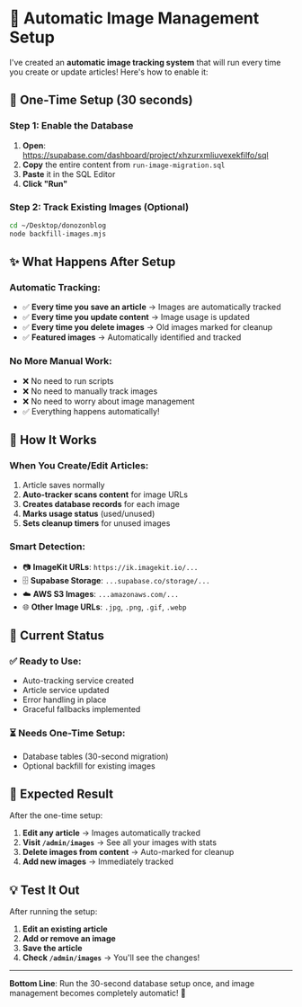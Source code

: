 # 🎯 **Automatic Image Management Setup**

I've created an **automatic image tracking system** that will run every time you create or update articles! Here's how to enable it:

## 🚀 **One-Time Setup (30 seconds)**

### **Step 1: Enable the Database**
1. **Open**: https://supabase.com/dashboard/project/xhzurxmliuvexekfilfo/sql
2. **Copy** the entire content from `run-image-migration.sql`
3. **Paste** it in the SQL Editor
4. **Click "Run"**

### **Step 2: Track Existing Images (Optional)**
```bash
cd ~/Desktop/donozonblog
node backfill-images.mjs
```

## ✨ **What Happens After Setup**

### **Automatic Tracking:**
- ✅ **Every time you save an article** → Images are automatically tracked
- ✅ **Every time you update content** → Image usage is updated
- ✅ **Every time you delete images** → Old images marked for cleanup
- ✅ **Featured images** → Automatically identified and tracked

### **No More Manual Work:**
- ❌ No need to run scripts
- ❌ No need to manually track images  
- ❌ No need to worry about image management
- ✅ Everything happens automatically!

## 🎊 **How It Works**

### **When You Create/Edit Articles:**
1. Article saves normally
2. **Auto-tracker scans content** for image URLs
3. **Creates database records** for each image
4. **Marks usage status** (used/unused)
5. **Sets cleanup timers** for unused images

### **Smart Detection:**
- 📷 **ImageKit URLs**: `https://ik.imagekit.io/...`
- 🗄️ **Supabase Storage**: `...supabase.co/storage/...`
- ☁️ **AWS S3 Images**: `...amazonaws.com/...`
- 🌐 **Other Image URLs**: `.jpg`, `.png`, `.gif`, `.webp`

## 🔧 **Current Status**

### **✅ Ready to Use:**
- Auto-tracking service created
- Article service updated
- Error handling in place
- Graceful fallbacks implemented

### **⏳ Needs One-Time Setup:**
- Database tables (30-second migration)
- Optional backfill for existing images

## 🎯 **Expected Result**

After the one-time setup:

1. **Edit any article** → Images automatically tracked
2. **Visit `/admin/images`** → See all your images with stats
3. **Delete images from content** → Auto-marked for cleanup
4. **Add new images** → Immediately tracked

## 💡 **Test It Out**

After running the setup:
1. **Edit an existing article**
2. **Add or remove an image**
3. **Save the article**
4. **Check `/admin/images`** → You'll see the changes!

---

**Bottom Line**: Run the 30-second database setup once, and image management becomes completely automatic! 🎉
